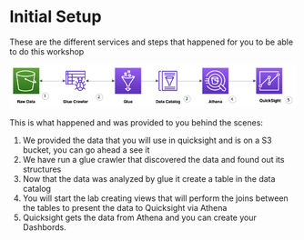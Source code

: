 # Initial Setup

These are the different services and steps that happened for you to be able to do this workshop

![image](../_media/QuicksightLab.png ':size=750')

This is what happened and was provided to you behind the scenes:

1. We provided the data that you will use in quicksight and is on a S3 bucket, you can go ahead a see it
2. We have run a glue crawler that discovered the data and found out its structures 
3. Now that the data was analyzed by glue it create a table in the data catalog
4. You will start the lab creating views that will perform the joins between the tables to present the data to Quicksight via Athena
5. Quicksight gets the data from Athena and you can create your Dashbords.
